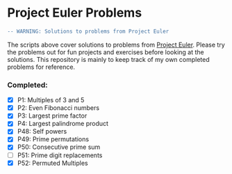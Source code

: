 # Project Euler Problems

```diff
-- WARNING: Solutions to problems from Project Euler
```

The scripts above cover solutions to problems from [Project Euler](https://projecteuler.net/). Please try the problems out for fun projects and exercises before looking at the solutions. This repository is mainly to keep track of my own completed problems for reference.

### Completed:
- [x] P1: Multiples of 3 and 5
- [x] P2: Even Fibonacci numbers
- [x] P3: Largest prime factor
- [x] P4: Largest palindrome product
- [x] P48: Self powers
- [x] P49: Prime permutations
- [x] P50: Consecutive prime sum
- [ ] P51: Prime digit replacements
- [x] P52: Permuted Multiples
